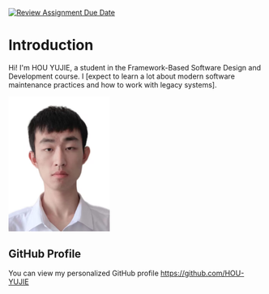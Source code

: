 [![Review Assignment Due Date](https://classroom.github.com/assets/deadline-readme-button-22041afd0340ce965d47ae6ef1cefeee28c7c493a6346c4f15d667ab976d596c.svg)](https://classroom.github.com/a/0MOLbOcH)
# Introduction
Hi! I'm HOU YUJIE, a student in the Framework-Based Software Design and Development course. 
I [expect to learn a lot about modern software maintenance practices and how to work with legacy systems].


<img src="image.jpg" width="200" />

## GitHub Profile

You can view my personalized GitHub profile https://github.com/HOU-YUJIE

